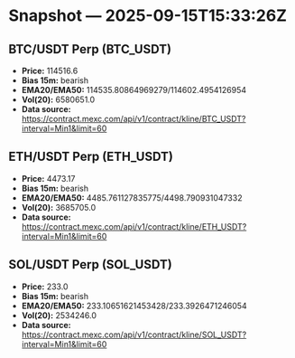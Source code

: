 # Snapshot — 2025-09-15T15:33:26Z

## BTC/USDT Perp (BTC_USDT)
- **Price:** 114516.6
- **Bias 15m:** bearish
- **EMA20/EMA50:** 114535.80864969279/114602.4954126954
- **Vol(20):** 6580651.0
- **Data source:** https://contract.mexc.com/api/v1/contract/kline/BTC_USDT?interval=Min1&limit=60

## ETH/USDT Perp (ETH_USDT)
- **Price:** 4473.17
- **Bias 15m:** bearish
- **EMA20/EMA50:** 4485.761127835775/4498.790931047332
- **Vol(20):** 3685705.0
- **Data source:** https://contract.mexc.com/api/v1/contract/kline/ETH_USDT?interval=Min1&limit=60

## SOL/USDT Perp (SOL_USDT)
- **Price:** 233.0
- **Bias 15m:** bearish
- **EMA20/EMA50:** 233.10651621453428/233.3926471246054
- **Vol(20):** 2534246.0
- **Data source:** https://contract.mexc.com/api/v1/contract/kline/SOL_USDT?interval=Min1&limit=60
